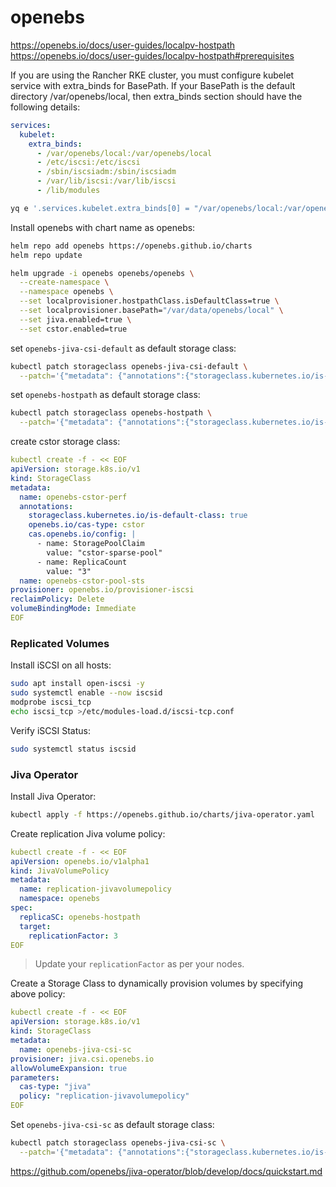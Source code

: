 # openebs

https://openebs.io/docs/user-guides/localpv-hostpath \
https://openebs.io/docs/user-guides/localpv-hostpath#prerequisites

If you are using the Rancher RKE cluster, you must configure kubelet service with extra_binds for BasePath. If your BasePath is the default directory /var/openebs/local, then extra_binds section should have the following details:
```yaml
services:
  kubelet:
    extra_binds:
      - /var/openebs/local:/var/openebs/local
      - /etc/iscsi:/etc/iscsi
      - /sbin/iscsiadm:/sbin/iscsiadm
      - /var/lib/iscsi:/var/lib/iscsi
      - /lib/modules
```
```bash
yq e '.services.kubelet.extra_binds[0] = "/var/openebs/local:/var/openebs/local"' -i cluster.yml
```

Install openebs with chart name as openebs:
```bash
helm repo add openebs https://openebs.github.io/charts
helm repo update

helm upgrade -i openebs openebs/openebs \
  --create-namespace \
  --namespace openebs \
  --set localprovisioner.hostpathClass.isDefaultClass=true \
  --set localprovisioner.basePath="/var/data/openebs/local" \
  --set jiva.enabled=true \
  --set cstor.enabled=true
```

set `openebs-jiva-csi-default` as default storage class:
```bash
kubectl patch storageclass openebs-jiva-csi-default \
  --patch='{"metadata": {"annotations":{"storageclass.kubernetes.io/is-default-class":"true"}}}'
```

set `openebs-hostpath` as default storage class:
```bash
kubectl patch storageclass openebs-hostpath \
  --patch='{"metadata": {"annotations":{"storageclass.kubernetes.io/is-default-class":"true"}}}'
```


create cstor storage class:
```yaml
kubectl create -f - << EOF
apiVersion: storage.k8s.io/v1
kind: StorageClass
metadata:
  name: openebs-cstor-perf
  annotations:
    storageclass.kubernetes.io/is-default-class: true
    openebs.io/cas-type: cstor
    cas.openebs.io/config: |
      - name: StoragePoolClaim
        value: "cstor-sparse-pool"
      - name: ReplicaCount
        value: "3"
  name: openebs-cstor-pool-sts
provisioner: openebs.io/provisioner-iscsi
reclaimPolicy: Delete
volumeBindingMode: Immediate
EOF
```

### Replicated Volumes

Install iSCSI on all hosts:
```bash
sudo apt install open-iscsi -y
sudo systemctl enable --now iscsid
modprobe iscsi_tcp
echo iscsi_tcp >/etc/modules-load.d/iscsi-tcp.conf
```

Verify iSCSI Status:
```bash
sudo systemctl status iscsid
```


### Jiva Operator

Install Jiva Operator:
```bash
kubectl apply -f https://openebs.github.io/charts/jiva-operator.yaml
```

Create replication Jiva volume policy:
```yaml
kubectl create -f - << EOF
apiVersion: openebs.io/v1alpha1
kind: JivaVolumePolicy
metadata:
  name: replication-jivavolumepolicy
  namespace: openebs
spec:
  replicaSC: openebs-hostpath
  target:
    replicationFactor: 3
EOF
```
> Update your `replicationFactor` as per your nodes.

Create a Storage Class to dynamically provision volumes by specifying above policy:
```yaml
kubectl create -f - << EOF
apiVersion: storage.k8s.io/v1
kind: StorageClass
metadata:
  name: openebs-jiva-csi-sc
provisioner: jiva.csi.openebs.io
allowVolumeExpansion: true
parameters:
  cas-type: "jiva"
  policy: "replication-jivavolumepolicy"
EOF
```

Set `openebs-jiva-csi-sc` as default storage class:
```bash
kubectl patch storageclass openebs-jiva-csi-sc \
  --patch='{"metadata": {"annotations":{"storageclass.kubernetes.io/is-default-class":"true"}}}'
```

https://github.com/openebs/jiva-operator/blob/develop/docs/quickstart.md


